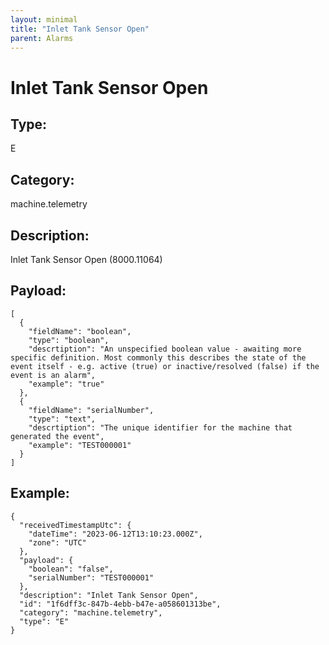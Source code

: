 ```yaml
---
layout: minimal
title: "Inlet Tank Sensor Open"
parent: Alarms
---
```


# Inlet Tank Sensor Open

## Type:

E

## Category:

machine.telemetry

## Description: 

Inlet Tank Sensor Open (8000.11064)

## Payload:

```
[
  {
    "fieldName": "boolean",
    "type": "boolean",
    "descrtiption": "An unspecified boolean value - awaiting more specific definition. Most commonly this describes the state of the event itself - e.g. active (true) or inactive/resolved (false) if the event is an alarm",
    "example": "true"
  },
  {
    "fieldName": "serialNumber",
    "type": "text",
    "descrtiption": "The unique identifier for the machine that generated the event",
    "example": "TEST000001"
  }
]
```

## Example:

```
{
  "receivedTimestampUtc": {
    "dateTime": "2023-06-12T13:10:23.000Z",
    "zone": "UTC"
  },
  "payload": {
    "boolean": "false",
    "serialNumber": "TEST000001"
  },
  "description": "Inlet Tank Sensor Open",
  "id": "1f6dff3c-847b-4ebb-b47e-a058601313be",
  "category": "machine.telemetry",
  "type": "E"
}
```
